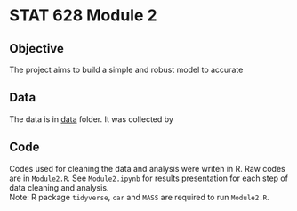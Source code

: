 # STAT 628 Module 2

## Objective  
The project aims to build a simple and robust model to accurate


## Data  
The data is in [data](https://github.com/JumpyJumpy/stat628-module2/tree/master/data) folder. It was collected by


## Code  
Codes used for cleaning the data and analysis were writen in R. Raw codes are in `Module2.R`. See `Module2.ipynb` for results presentation for each step of data cleaning and analysis.   
Note: R package `tidyverse`, `car` and `MASS` are required to run `Module2.R`.